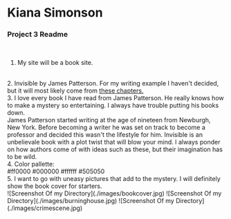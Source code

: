 
<!DOCTYPE html>
<html lang="en">
  <head>
    <title>Invisible</title>
  </head>
  <body>
<h1>Kiana Simonson </h1>

<h3> Project 3 Readme </h3>
<br>


  1. My site will be a book site.
<br>
  2. Invisible by James Patterson. For my writing example I haven't decided, but it will most likely come from
<a href=" http://www.jamespatterson.com/books/invisible#excerpts">these chapters.</a>
<br>
  3. I love every book I have read from James Patterson. He really knows how to make a mystery so entertaining. I always have trouble putting his books down.<br>
  James Patterson started writing at the age of nineteen from Newburgh, New York. Before becoming a writer he was set on track to become a professor and decided this wasn't the lifestyle for him. Invisible is an unbelievale book with a plot twist that will blow your mind. I always ponder on how authors come of with ideas such as these, but their imagination has to be wild.
  <br>
  4. Color pallette:
  <br>
  #ff0000  #000000  #ffffff  #505050
  </br>
  5. I want to go with uneasy pictures that add to the mystery. I will definitely show the book cover for starters.
  <br>
  ![Screenshot Of my Directory](./images/bookcover.jpg)
  ![Screenshot Of my Directory](./images/burninghouse.jpg)
  ![Screenshot Of my Directory](./images/crimescene.jpg)
  </body>
</html>
